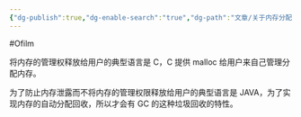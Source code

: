 ```yaml
---
{"dg-publish":true,"dg-enable-search":"true","dg-path":"文章/关于内存分配的理解.md","permalink":"/文章/关于内存分配的理解/","dgEnableSearch":"true","dgPassFrontmatter":true,"created":"2022-07-21T23:09:21.000+08:00","updated":"2023-11-14T13:35:51.000+08:00"}
---
```


#Ofilm 

将内存的管理权释放给用户的典型语言是 C，C 提供 malloc 给用户来自己管理分配内存。

为了防止内存泄露而不将内存的管理权限释放给用户的典型语言是 JAVA，为了实现内存的自动分配回收，所以才会有 GC 的这种垃圾回收的特性。